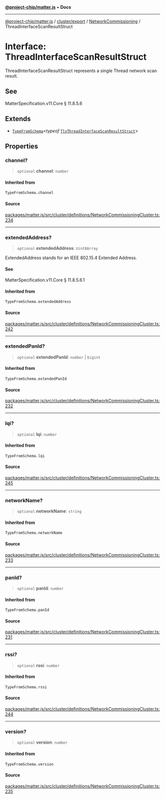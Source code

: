 [**@project-chip/matter.js**](../../../../../README.md) • **Docs**

***

[@project-chip/matter.js](../../../../../modules.md) / [cluster/export](../../../README.md) / [NetworkCommissioning](../README.md) / ThreadInterfaceScanResultStruct

# Interface: ThreadInterfaceScanResultStruct

ThreadInterfaceScanResultStruct represents a single Thread network scan result.

## See

MatterSpecification.v11.Core § 11.8.5.6

## Extends

- [`TypeFromSchema`](../../../../../tlv/export/README.md#typefromschemas)\<*typeof* [`TlvThreadInterfaceScanResultStruct`](../README.md#tlvthreadinterfacescanresultstruct)\>

## Properties

### channel?

> `optional` **channel**: `number`

#### Inherited from

`TypeFromSchema.channel`

#### Source

[packages/matter.js/src/cluster/definitions/NetworkCommissioningCluster.ts:234](https://github.com/project-chip/matter.js/blob/7a8cbb56b87d4ccf34bec5a9a95ab40a1711324f/packages/matter.js/src/cluster/definitions/NetworkCommissioningCluster.ts#L234)

***

### extendedAddress?

> `optional` **extendedAddress**: `Uint8Array`

ExtendedAddress stands for an IEEE 802.15.4 Extended Address.

#### See

MatterSpecification.v11.Core § 11.8.5.6.1

#### Inherited from

`TypeFromSchema.extendedAddress`

#### Source

[packages/matter.js/src/cluster/definitions/NetworkCommissioningCluster.ts:242](https://github.com/project-chip/matter.js/blob/7a8cbb56b87d4ccf34bec5a9a95ab40a1711324f/packages/matter.js/src/cluster/definitions/NetworkCommissioningCluster.ts#L242)

***

### extendedPanId?

> `optional` **extendedPanId**: `number` \| `bigint`

#### Inherited from

`TypeFromSchema.extendedPanId`

#### Source

[packages/matter.js/src/cluster/definitions/NetworkCommissioningCluster.ts:232](https://github.com/project-chip/matter.js/blob/7a8cbb56b87d4ccf34bec5a9a95ab40a1711324f/packages/matter.js/src/cluster/definitions/NetworkCommissioningCluster.ts#L232)

***

### lqi?

> `optional` **lqi**: `number`

#### Inherited from

`TypeFromSchema.lqi`

#### Source

[packages/matter.js/src/cluster/definitions/NetworkCommissioningCluster.ts:245](https://github.com/project-chip/matter.js/blob/7a8cbb56b87d4ccf34bec5a9a95ab40a1711324f/packages/matter.js/src/cluster/definitions/NetworkCommissioningCluster.ts#L245)

***

### networkName?

> `optional` **networkName**: `string`

#### Inherited from

`TypeFromSchema.networkName`

#### Source

[packages/matter.js/src/cluster/definitions/NetworkCommissioningCluster.ts:233](https://github.com/project-chip/matter.js/blob/7a8cbb56b87d4ccf34bec5a9a95ab40a1711324f/packages/matter.js/src/cluster/definitions/NetworkCommissioningCluster.ts#L233)

***

### panId?

> `optional` **panId**: `number`

#### Inherited from

`TypeFromSchema.panId`

#### Source

[packages/matter.js/src/cluster/definitions/NetworkCommissioningCluster.ts:231](https://github.com/project-chip/matter.js/blob/7a8cbb56b87d4ccf34bec5a9a95ab40a1711324f/packages/matter.js/src/cluster/definitions/NetworkCommissioningCluster.ts#L231)

***

### rssi?

> `optional` **rssi**: `number`

#### Inherited from

`TypeFromSchema.rssi`

#### Source

[packages/matter.js/src/cluster/definitions/NetworkCommissioningCluster.ts:244](https://github.com/project-chip/matter.js/blob/7a8cbb56b87d4ccf34bec5a9a95ab40a1711324f/packages/matter.js/src/cluster/definitions/NetworkCommissioningCluster.ts#L244)

***

### version?

> `optional` **version**: `number`

#### Inherited from

`TypeFromSchema.version`

#### Source

[packages/matter.js/src/cluster/definitions/NetworkCommissioningCluster.ts:235](https://github.com/project-chip/matter.js/blob/7a8cbb56b87d4ccf34bec5a9a95ab40a1711324f/packages/matter.js/src/cluster/definitions/NetworkCommissioningCluster.ts#L235)
